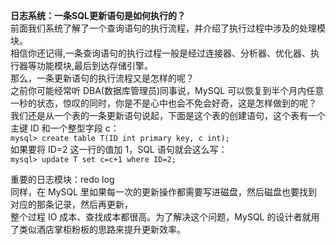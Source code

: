 **日志系统：一条SQL更新语句是如何执行的？**</br>
前面我们系统了解了一个查询语句的执行流程，并介绍了执行过程中涉及的处理模块。</br>
相信你还记得,一条查询语句的执行过程一般是经过连接器、分析器、优化器、执行器等功能模块,最后到达存储引擎。</br>
那么，一条更新语句的执行流程又是怎样的呢？</br>
之前你可能经常听 DBA(数据库管理员)同事说，MySQL 可以恢复到半个月内任意一秒的状态，惊叹的同时，你是不是心中也会不免会好奇，这是怎样做到的呢？</br>
我们还是从一个表的一条更新语句说起，下面是这个表的创建语句，这个表有一个主键 ID 和一个整型字段 c：</br>
`mysql> create table T(ID int primary key, c int);`</br>
如果要将 ID=2 这一行的值加 1，SQL 语句就会这么写：</br>
`mysql> update T set c=c+1 where ID=2;`</br>

重要的日志模块：redo log</br>
同样，在 MySQL 里如果每一次的更新操作都需要写进磁盘，然后磁盘也要找到对应的那条记录，然后再更新，</br>
整个过程 IO 成本、查找成本都很高。为了解决这个问题，MySQL 的设计者就用了类似酒店掌柜粉板的思路来提升更新效率。</br>
 